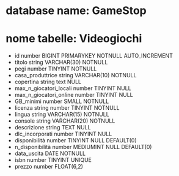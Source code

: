 
# database name: GameStop
# nome tabelle: Videogiochi

- id number BIGINT PRIMARYKEY NOTNULL AUTO_INCREMENT
- titolo string VARCHAR(30) NOTNULL
- pegi number TINYINT NOTNULL
- casa_produttrice string VARCHAR(10) NOTNULL
- copertina string text NULL
- max_n_giocatori_locali number TINYINT NULL
- max_n_giocatori_online number TINYINT NULL
- GB_minimi number SMALL NOTNULL
- licenza string number TINYINT NOTNULL
- lingua string VARCHAR(15) NOTNULL
- console string VARCHAR(20) NOTNULL
- descrizione string TEXT NULL
- dlc_incorporati number TINYINT NULL
- disponibilità number TINYINT NULL DEFAULT(0)
- n_disponibilità number MEDIUMINT NULL DEFAULT(0)
- data_uscita DATE NOTNULL
- isbn number TINYINT UNIQUE
- prezzo number FLOAT(6,2)